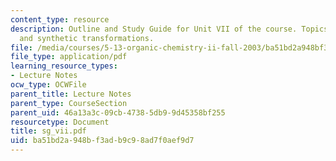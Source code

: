 ```yaml
---
content_type: resource
description: Outline and Study Guide for Unit VII of the course. Topics include carbocations
  and synthetic transformations.
file: /media/courses/5-13-organic-chemistry-ii-fall-2003/ba51bd2a948bf3adb9c98ad7f0aef9d7_sg_vii.pdf
file_type: application/pdf
learning_resource_types:
- Lecture Notes
ocw_type: OCWFile
parent_title: Lecture Notes
parent_type: CourseSection
parent_uid: 46a13a3c-09cb-4738-5db9-9d45358bf255
resourcetype: Document
title: sg_vii.pdf
uid: ba51bd2a-948b-f3ad-b9c9-8ad7f0aef9d7
---
```

